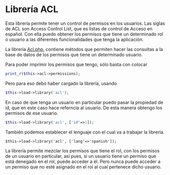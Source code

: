 # Librería ACL

Esta librería permite tener un control de permisos en los usuarios. Las siglas de ACL son Access Control List, que es listas de control de Acceso en español. Con ella puedo obtener los permisos que tiene un determinado rol o usuario a las diferentes funcionalidades que tenga la aplicación.

La librería [Acl.php](../application/libraries/Acl.php), contiene métodos que permiten hacer las consultas a la base de datos de los permisos que tiene un determinado usuario.

Para poder imprimir los permisos que tengo, sólo basta con colocar
```php 
print_r($this->acl->permissions);
```

Pero para eso debo haber cargado la librería, usando 
```php 
$this->load->library('acl');
```

En caso de que tenga un usuario en particular puedo pasar la propiedad de id, que en este caso hace referncia al usuario. De esta manera obtengo los permisos de ese usuario.
```php
$this->load->library('acl', ['id'=>1]);
```


También podemos establecer el lenguaje con el cual va a trabajar la librería.
```
$this->load->library('acl', ['lang'=>'spanish']);
```

La librería permite mezclar los permisos que tiene el rol, con los permisos de un usuario en particular, así pues, si un usuario tiene un permiso que está denegado en el rol, puede acceder a él. Pero nunca puede acceder a un permiso que no esté asignado en el rol al cual pertenece dicho usuario.